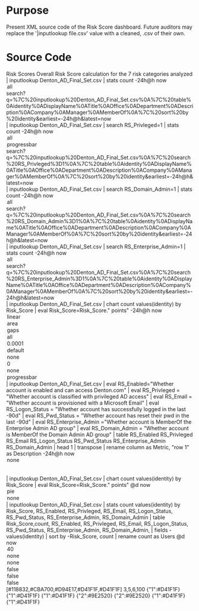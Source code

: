 # Purpose
Present XML source code of the Risk Score dashboard.  Future auditors may replace the '|inputlookup file.csv' value with a cleaned, .csv of their own.

# Source Code
<dashboard version="1.1" theme="dark">
  <label>Risk Scores</label>
  <description>Overall Risk Score calculation for the 7 risk categories analyzed</description>
  <row>
    <panel>
      <title>All Users</title>
      <single>
        <title>All Denton Users</title>
        <search>
          <query>| inputlookup Denton_AD_Final_Set.csv
| stats count</query>
          <earliest>-24h@h</earliest>
          <latest>now</latest>
        </search>
        <option name="drilldown">all</option>
        <drilldown>
          <link target="_blank">search?q=%7C%20inputlookup%20Denton_AD_Final_Set.csv%0A%7C%20table%0Aidentity%0ADisplayName%0ATitle%0AOffice%0ADepartment%0ADescription%0ACompany%0AManager%0AMemberOf%0A%7C%20sort%20by%20identity&amp;earliest=-24h@h&amp;latest=now</link>
        </drilldown>
      </single>
    </panel>
    <panel>
      <title>Privileged</title>
      <single>
        <title>Users who are Privileged (adminCount=1)</title>
        <search>
          <query>| inputlookup Denton_AD_Final_Set.csv
| search RS_Privleged=1
| stats count</query>
          <earliest>-24h@h</earliest>
          <latest>now</latest>
        </search>
        <option name="drilldown">all</option>
        <option name="refresh.display">progressbar</option>
        <drilldown>
          <link target="_blank">search?q=%7C%20inputlookup%20Denton_AD_Final_Set.csv%0A%7C%20search%20RS_Privleged%3D1%0A%7C%20table%0Aidentity%0ADisplayName%0ATitle%0AOffice%0ADepartment%0ADescription%0ACompany%0AManager%0AMemberOf%0A%7C%20sort%20by%20identity&amp;earliest=-24h@h&amp;latest=now</link>
        </drilldown>
      </single>
    </panel>
    <panel>
      <title>Domain Admins</title>
      <single>
        <title>Users who are MemberOf the Domain Admins AD group</title>
        <search>
          <query>| inputlookup Denton_AD_Final_Set.csv
| search RS_Domain_Admin=1
| stats count</query>
          <earliest>-24h@h</earliest>
          <latest>now</latest>
        </search>
        <option name="drilldown">all</option>
        <drilldown>
          <link target="_blank">search?q=%7C%20inputlookup%20Denton_AD_Final_Set.csv%0A%7C%20search%20RS_Domain_Admin%3D1%0A%7C%20table%0Aidentity%0ADisplayName%0ATitle%0AOffice%0ADepartment%0ADescription%0ACompany%0AManager%0AMemberOf%0A%7C%20sort%20by%20identity&amp;earliest=-24h@h&amp;latest=now</link>
        </drilldown>
      </single>
    </panel>
    <panel>
      <title>Enterprise Admins</title>
      <single>
        <title>Users who are MemberOf the Enterprise Admins AD group</title>
        <search>
          <query>| inputlookup Denton_AD_Final_Set.csv
| search RS_Enterprise_Admin=1
| stats count</query>
          <earliest>-24h@h</earliest>
          <latest>now</latest>
        </search>
        <option name="drilldown">all</option>
        <drilldown>
          <link target="_blank">search?q=%7C%20inputlookup%20Denton_AD_Final_Set.csv%0A%7C%20search%20RS_Enterprise_Admin%3D1%0A%7C%20table%0Aidentity%0ADisplayName%0ATitle%0AOffice%0ADepartment%0ADescription%0ACompany%0AManager%0AMemberOf%0A%7C%20sort%20by%20identity&amp;earliest=-24h@h&amp;latest=now</link>
        </drilldown>
      </single>
    </panel>
  </row>
  <row>
    <panel>
      <chart>
        <search>
          <query>| inputlookup Denton_AD_Final_Set.csv
| chart count values(identity) by Risk_Score
| eval Risk_Score=Risk_Score." points"</query>
          <earliest>-24h@h</earliest>
          <latest>now</latest>
        </search>
        <option name="charting.axisY.scale">linear</option>
        <option name="charting.chart">area</option>
        <option name="charting.chart.nullValueMode">gaps</option>
        <option name="charting.chart.showDataLabels">all</option>
        <option name="charting.chart.sliceCollapsingThreshold">0.0001</option>
        <option name="charting.chart.stackMode">default</option>
        <option name="charting.drilldown">none</option>
        <option name="charting.layout.splitSeries">0</option>
        <option name="charting.legend.placement">none</option>
        <option name="refresh.display">progressbar</option>
      </chart>
    </panel>
    <panel>
      <table>
        <search>
          <query>| inputlookup Denton_AD_Final_Set.csv
| eval RS_Enabled="Whether account is enabled and can access Denton.com"	
| eval RS_Privleged = "Whether account is classified with privileged AD access"
| eval RS_Email = "Whether account is provisioned with a Microsoft Email"
| eval RS_Logon_Status	= "Whether account has successfully logged in the last -90d"
| eval RS_Pwd_Status = "Whether account has reset their pwd in the last -90d"
| eval RS_Enterprise_Admin	="Whether account is MemberOf the Enterprise Admin AD group"
| eval RS_Domain_Admin = "Whether account is MemberOf the Domain Admin AD group"
| table RS_Enabled	RS_Privleged	RS_Email	RS_Logon_Status	RS_Pwd_Status	RS_Enterprise_Admin	RS_Domain_Admin
| head 1
| transpose
| rename column as Metric, "row 1" as Description</query>
          <earliest>-24h@h</earliest>
          <latest>now</latest>
        </search>
        <option name="drilldown">none</option>
      </table>
    </panel>
    <panel>
      <chart>
        <search>
          <query>| inputlookup Denton_AD_Final_Set.csv
| chart count values(identity) by Risk_Score
| eval Risk_Score=Risk_Score." points"</query>
          <earliest>@d</earliest>
          <latest>now</latest>
        </search>
        <option name="charting.chart">pie</option>
        <option name="charting.drilldown">none</option>
      </chart>
    </panel>
  </row>
  <row>
    <panel>
      <title>Risk Score</title>
      <table>
        <title>Risk Score</title>
        <search>
          <query>| inputlookup Denton_AD_Final_Set.csv 
| stats count values(identity) by Risk_Score, RS_Enabled, RS_Privleged, RS_Email, RS_Logon_Status, RS_Pwd_Status, RS_Enterprise_Admin, RS_Domain_Admin 
| table Risk_Score,count, RS_Enabled, RS_Privleged, RS_Email, RS_Logon_Status, RS_Pwd_Status, RS_Enterprise_Admin, RS_Domain_Admin, 
| fields - values(identity) 
| sort by -Risk_Score, count 
| rename count as Users</query>
          <earliest>@d</earliest>
          <latest>now</latest>
        </search>
        <option name="count">40</option>
        <option name="dataOverlayMode">none</option>
        <option name="drilldown">none</option>
        <option name="percentagesRow">false</option>
        <option name="rowNumbers">false</option>
        <option name="totalsRow">false</option>
        <format type="color" field="Risk_Score">
          <colorPalette type="list">[#118832,#CBA700,#D94E17,#D41F1F,#D41F1F]</colorPalette>
          <scale type="threshold">3,5,6,100</scale>
        </format>
        <format type="color" field="RS_Enabled">
          <colorPalette type="map">{"1":#D41F1F}</colorPalette>
        </format>
        <format type="color" field="RS_Privleged">
          <colorPalette type="map">{"1":#D41F1F}</colorPalette>
        </format>
        <format type="color" field="RS_Email">
          <colorPalette type="map">{"1":#D41F1F}</colorPalette>
        </format>
        <format type="color" field="RS_Logon_Status">
          <colorPalette type="map">{"2":#9E2520}</colorPalette>
        </format>
        <format type="color" field="RS_Pwd_Status">
          <colorPalette type="map">{"2":#9E2520}</colorPalette>
        </format>
        <format type="color" field="RS_Enterprise_Admin">
          <colorPalette type="map">{"1":#D41F1F}</colorPalette>
        </format>
        <format type="color" field="RS_Domain_Admin">
          <colorPalette type="map">{"1":#D41F1F}</colorPalette>
        </format>
        <format type="color" field="Users">
          <colorPalette type="minMidMax" maxColor="#D41F1F" minColor="#FFFFFF"></colorPalette>
          <scale type="minMidMax"></scale>
        </format>
      </table>
    </panel>
  </row>
</dashboard>
